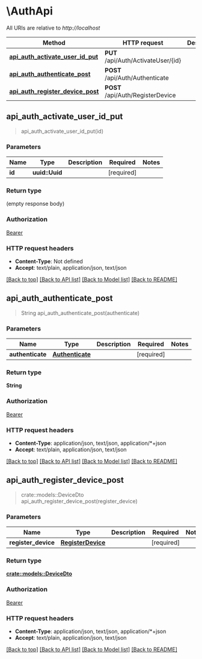 # \AuthApi

All URIs are relative to *http://localhost*

Method | HTTP request | Description
------------- | ------------- | -------------
[**api_auth_activate_user_id_put**](AuthApi.md#api_auth_activate_user_id_put) | **PUT** /api/Auth/ActivateUser/{id} | 
[**api_auth_authenticate_post**](AuthApi.md#api_auth_authenticate_post) | **POST** /api/Auth/Authenticate | 
[**api_auth_register_device_post**](AuthApi.md#api_auth_register_device_post) | **POST** /api/Auth/RegisterDevice | 



## api_auth_activate_user_id_put

> api_auth_activate_user_id_put(id)


### Parameters


Name | Type | Description  | Required | Notes
------------- | ------------- | ------------- | ------------- | -------------
**id** | **uuid::Uuid** |  | [required] |

### Return type

 (empty response body)

### Authorization

[Bearer](../README.md#Bearer)

### HTTP request headers

- **Content-Type**: Not defined
- **Accept**: text/plain, application/json, text/json

[[Back to top]](#) [[Back to API list]](../README.md#documentation-for-api-endpoints) [[Back to Model list]](../README.md#documentation-for-models) [[Back to README]](../README.md)


## api_auth_authenticate_post

> String api_auth_authenticate_post(authenticate)


### Parameters


Name | Type | Description  | Required | Notes
------------- | ------------- | ------------- | ------------- | -------------
**authenticate** | [**Authenticate**](Authenticate.md) |  | [required] |

### Return type

**String**

### Authorization

[Bearer](../README.md#Bearer)

### HTTP request headers

- **Content-Type**: application/json, text/json, application/*+json
- **Accept**: text/plain, application/json, text/json

[[Back to top]](#) [[Back to API list]](../README.md#documentation-for-api-endpoints) [[Back to Model list]](../README.md#documentation-for-models) [[Back to README]](../README.md)


## api_auth_register_device_post

> crate::models::DeviceDto api_auth_register_device_post(register_device)


### Parameters


Name | Type | Description  | Required | Notes
------------- | ------------- | ------------- | ------------- | -------------
**register_device** | [**RegisterDevice**](RegisterDevice.md) |  | [required] |

### Return type

[**crate::models::DeviceDto**](DeviceDto.md)

### Authorization

[Bearer](../README.md#Bearer)

### HTTP request headers

- **Content-Type**: application/json, text/json, application/*+json
- **Accept**: text/plain, application/json, text/json

[[Back to top]](#) [[Back to API list]](../README.md#documentation-for-api-endpoints) [[Back to Model list]](../README.md#documentation-for-models) [[Back to README]](../README.md)

